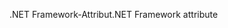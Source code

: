 <span data-ttu-id="4242f-101">.NET Framework-Attribut</span><span class="sxs-lookup"><span data-stu-id="4242f-101">.NET Framework attribute</span></span>